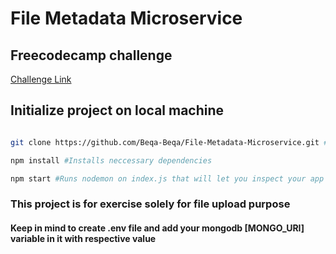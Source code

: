 # File Metadata Microservice

## Freecodecamp challenge

[Challenge Link](https://www.freecodecamp.org/learn/back-end-development-and-apis/back-end-development-and-apis-projects/file-metadata-microservice)

## Initialize project on local machine

```bash

git clone https://github.com/Beqa-Beqa/File-Metadata-Microservice.git #Clones the repository on your machine

npm install #Installs neccessary dependencies

npm start #Runs nodemon on index.js that will let you inspect your app on localhost

```

<h3>This project is for exercise solely for file upload purpose</h3>

<h4>Keep in mind to create .env file and add your mongodb [MONGO_URI] variable in it with respective value</h4>